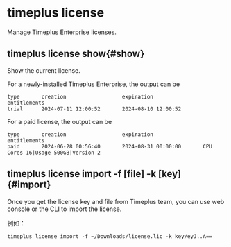 # timeplus license

Manage Timeplus Enterprise licenses.

## timeplus license show{#show}

Show the current license.

For a newly-installed Timeplus Enterprise, the output can be

```
type       creation                  expiration                entitlements
trial      2024-07-11 12:00:52       2024-08-10 12:00:52
```

For a paid license, the output can be

```
type       creation                  expiration                entitlements
paid       2024-06-28 00:56:40       2024-08-31 00:00:00       CPU Cores 16|Usage 500GB|Version 2
```

## timeplus license import -f [file] -k [key] {#import}

Once you get the license key and file from Timeplus team, you can use web console or the CLI to import the license.

例如：

```
timeplus license import -f ~/Downloads/license.lic -k key/eyJ..A==
```
